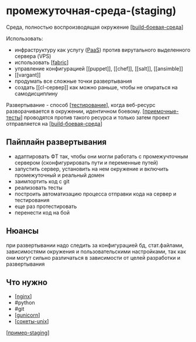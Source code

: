 # промежуточная-среда-(staging)

Среда, полностью воспроизводящая окружение [[build-боевая-среда]]

Использовать:

- инфраструктуру как услугу ([PaaS](https://en.wikipedia.org/wiki/Platform_as_a_service)) против вирутального выделенного сервера (VPS)
- использовать [[fabric]]
- управление конфигурацией [[puppet]], [[chef]], [[salt]], [[ansimble]]
- [[vargant]]
- продумать все сложные точки развертывания
- создать [[cl-сервер]] как можно раньше, чтобы не опираться на самодисциплину

Развертывание - способ [[тестирование]], когда веб-ресурс разворачивается в окружении, идентичном боевому. [[приемочные-тесты]] проводятся против такого ресурса и только затем проект отправляется на [[build-боевая-среда]]

## Пайплайн развертывания

- адаптировать ФТ так, чтобы они могли работать с промежучточным сервером (сконфигурировать пути и переменные путей)
- запустить сервер, установить на нем окружение и включить промежуточный и реальный домен
- заимпортить код с git
- реализовать тесты
- построить автоматизацию процесса отправки кода на сервер и тестирования
- еще раз протестировать
- перенести код на бой

## Нюансы

при развертывании надо следить за конфигурацией бд, стат.файлами, зависимостями окружения и пользовательскими настройками, так как они могут сильно различаться в зависимости от целей разработки и развертывания

## Что нужно

- [[nginx]]
- #python
- #git
- [[gunicorn]]
- [[сокеты-unix]]

[[пример-staging]]

[//begin]: # "Autogenerated link references for markdown compatibility"
[build-боевая-среда]: build-боевая-среда "build-боевая-среда"
[fabric]: fabric "fabric"
[тестирование]: ../lists/тестирование "Основные принципы тестровния"
[приемочные-тесты]: приемочные-тесты "приемочные тесты"
[build-боевая-среда]: build-боевая-среда "build-боевая-среда"
[nginx]: nginx "nginx веб-сервер (wsgi)"
[gunicorn]: gunicorn "gunicorn"
[сокеты-unix]: сокеты-unix "сокеты-unix"
[пример-staging]: пример-staging "пример промежуточного сервера"
[//end]: # "Autogenerated link references"
